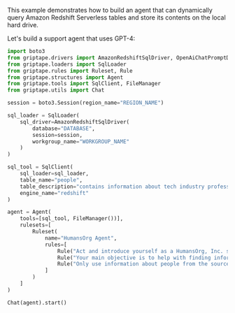 This example demonstrates how to build an agent that can dynamically query Amazon Redshift Serverless tables and store its contents on the local hard drive.

Let's build a support agent that uses GPT-4:

```python
import boto3
from griptape.drivers import AmazonRedshiftSqlDriver, OpenAiChatPromptDriver
from griptape.loaders import SqlLoader
from griptape.rules import Ruleset, Rule
from griptape.structures import Agent
from griptape.tools import SqlClient, FileManager
from griptape.utils import Chat

session = boto3.Session(region_name="REGION_NAME")

sql_loader = SqlLoader(
    sql_driver=AmazonRedshiftSqlDriver(
        database="DATABASE",
        session=session,
        workgroup_name="WORKGROUP_NAME"
    )
)

sql_tool = SqlClient(
    sql_loader=sql_loader,
    table_name="people",
    table_description="contains information about tech industry professionals",
    engine_name="redshift"
)

agent = Agent(
    tools=[sql_tool, FileManager())],
    rulesets=[
        Ruleset(
            name="HumansOrg Agent",
            rules=[
                Rule("Act and introduce yourself as a HumansOrg, Inc. support agent"),
                Rule("Your main objective is to help with finding information about people"),
                Rule("Only use information about people from the sources available to you")
            ]
        )
    ]
)

Chat(agent).start()
```
